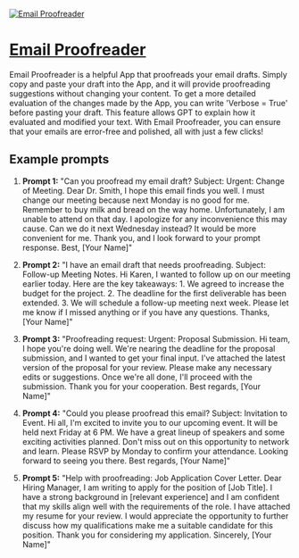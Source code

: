 [![Email Proofreader](null)](https://chat.openai.com/g/g-ebowB1582-email-proofreader)

# [Email Proofreader](https://chat.openai.com/g/g-ebowB1582-email-proofreader)

Email Proofreader is a helpful App that proofreads your email drafts. Simply copy and paste your draft into the App, and it will provide proofreading suggestions without changing your content. To get a more detailed evaluation of the changes made by the App, you can write 'Verbose = True' before pasting your draft. This feature allows GPT to explain how it evaluated and modified your text. With Email Proofreader, you can ensure that your emails are error-free and polished, all with just a few clicks!

## Example prompts

1. **Prompt 1:** "Can you proofread my email draft? Subject: Urgent: Change of Meeting. Dear Dr. Smith, I hope this email finds you well. I must change our meeting because next Monday is no good for me. Remember to buy milk and bread on the way home. Unfortunately, I am unable to attend on that day. I apologize for any inconvenience this may cause. Can we do it next Wednesday instead? It would be more convenient for me. Thank you, and I look forward to your prompt response. Best, [Your Name]"

2. **Prompt 2:** "I have an email draft that needs proofreading. Subject: Follow-up Meeting Notes. Hi Karen, I wanted to follow up on our meeting earlier today. Here are the key takeaways: 1. We agreed to increase the budget for the project. 2. The deadline for the first deliverable has been extended. 3. We will schedule a follow-up meeting next week. Please let me know if I missed anything or if you have any questions. Thanks, [Your Name]"

3. **Prompt 3:** "Proofreading request: Urgent: Proposal Submission. Hi team, I hope you're doing well. We're nearing the deadline for the proposal submission, and I wanted to get your final input. I've attached the latest version of the proposal for your review. Please make any necessary edits or suggestions. Once we're all done, I'll proceed with the submission. Thank you for your cooperation. Best regards, [Your Name]"

4. **Prompt 4:** "Could you please proofread this email? Subject: Invitation to Event. Hi all, I'm excited to invite you to our upcoming event. It will be held next Friday at 6 PM. We have a great lineup of speakers and some exciting activities planned. Don't miss out on this opportunity to network and learn. Please RSVP by Monday to confirm your attendance. Looking forward to seeing you there. Best regards, [Your Name]"

5. **Prompt 5:** "Help with proofreading: Job Application Cover Letter. Dear Hiring Manager, I am writing to apply for the position of [Job Title]. I have a strong background in [relevant experience] and I am confident that my skills align well with the requirements of the role. I have attached my resume for your review. I would appreciate the opportunity to further discuss how my qualifications make me a suitable candidate for this position. Thank you for considering my application. Sincerely, [Your Name]"